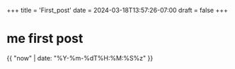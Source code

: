 +++
title = 'First_post'
date = 2024-03-18T13:57:26-07:00
draft = false
+++

# me first post

{{ "now" | date: "%Y-%m-%dT%H:%M:%S%z" }}